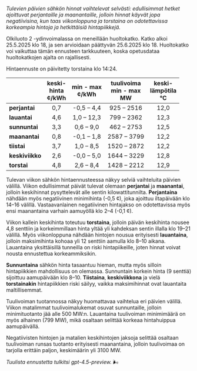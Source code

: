 *Tulevien päivien sähkön hinnat vaihtelevat selvästi: edullisimmat hetket ajoittuvat perjantaille ja maanantaille, jolloin hinnat käyvät jopa negatiivisina, kun taas viikonloppuna ja torstaina on odotettavissa korkeampia hintoja ja hetkittäisiä hintapiikkejä.*

Olkiluoto 2 -ydinvoimalassa on meneillään huoltokatko. Katko alkoi 25.5.2025 klo 18, ja sen arvioidaan päättyvän 25.6.2025 klo 18. Huoltokatko voi vaikuttaa tämän ennusteen tarkkuuteen, koska opetusdataa huoltokatkojen ajalta on rajallisesti.

Hintaennuste on päivitetty torstaina klo 14:24.

|             | keski-<br>hinta<br>¢/kWh | min - max<br>¢/kWh | tuulivoima<br>min - max<br>MW | keski-<br>lämpötila<br>°C |
|:------------|:------------------------:|:------------------:|:----------------------------:|:-------------------------:|
| **perjantai**   |           0,7            |     -0,5 – 4,4     |          925 – 2516          |            12,0           |
| **lauantai**    |           4,6            |     1,0 – 12,3     |          799 – 2362          |            12,3           |
| **sunnuntai**   |           3,3            |     0,6 – 9,0      |          462 – 2753          |            12,5           |
| **maanantai**   |           0,8            |     -0,1 – 1,8     |         2587 – 3799          |            12,2           |
| **tiistai**     |           3,7            |     1,0 – 8,5      |         1520 – 2872          |            12,2           |
| **keskiviikko** |           2,6            |     -0,0 – 5,0     |         1644 – 3229          |            12,8           |
| **torstai**     |           4,8            |     2,6 – 8,4      |         1428 – 2212          |            12,9           |

Tulevan viikon sähkön hintaennusteessa näkyy selviä vaihteluita päivien välillä. Viikon edullisimmat päivät tulevat olemaan **perjantai** ja **maanantai**, jolloin keskihinnat pysyttelevät alle sentin kilowattitunnilta. **Perjantaina** nähdään myös negatiivinen minimihinta (-0,5 ¢), joka ajoittuu iltapäivään klo 14–16 välillä. Vastaavanlainen negatiivinen hintajakso on odotettavissa myös ensi maanantaina varhain aamuyöllä klo 2–4 (-0,1 ¢).

Viikon kallein keskihinta toteutuu **torstaina**, jolloin päivän keskihinta nousee 4,8 senttiin ja korkeimmillaan hinta yltää yli kahdeksan sentin illalla klo 19–21 välillä. Myös viikonloppuna nähdään hintojen nousua erityisesti **lauantaina**, jolloin maksimihinta kohoaa yli 12 senttiin aamulla klo 8–10 aikana. Lauantaina yksittäisillä tunneilla on riski hintapiikeille, joten hinnat voivat nousta ennustettua korkeammiksikin.

**Sunnuntaina** sähkön hinta tasaantuu hieman, mutta myös silloin hintapiikkien mahdollisuus on olemassa. Sunnuntain korkein hinta (9 senttiä) sijoittuu aamupäivään klo 8–10. **Tiistaina**, **keskiviikkona** ja vielä **torstainakin** hintapiikkien riski säilyy, vaikka maksimihinnat ovat lauantaita maltillisemmat.

Tuulivoiman tuotannossa näkyy huomattavaa vaihtelua eri päivien välillä. Viikon matalimmat tuulivoimalukemat osuvat sunnuntaille, jolloin minimituotanto jää alle 500 MW:n. Lauantaina tuulivoiman minimimäärä on myös alhainen (799 MW), mikä osaltaan selittää korkeaa hintahuippua aamupäivällä.

Negatiivisten hintojen ja matalien keskihintojen jaksoja selittää osaltaan tuulivoiman runsas tuotanto erityisesti maanantaina, jolloin tuulivoimaa on tarjolla erittäin paljon, keskimäärin yli 3100 MW.

*Tuulista ennustetta tulkitsi gpt-4.5-preview.* 🌬️

